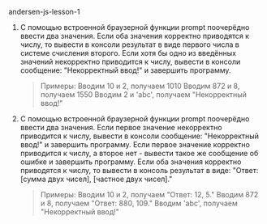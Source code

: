 andersen-js-lesson-1

1. С помощью встроенной браузерной функции prompt поочерёдно ввести два значения. Если оба значения корректно приводятся к числу, то вывести в консоли результат в виде первого числа в системе счисления второго.
   Если хотя бы одно из введённых значений некорректно приводится к числу, вывести в консоли сообщение: "Некорректный ввод!" и завершить программу.

    > Примеры:
    > Вводим 10 и 2, получаем 1010
    > Вводим 872 и 8, получаем 1550
    > Вводим 2 и 'abc', получаем "Некорректный ввод!"

2. С помощью встроенной браузерной функции prompt поочерёдно ввести два значения. Если первое значение некорректно приводится к числу, вывести в консоли сообщение: "Некорректный ввод!" и завершить программу. Если первое значение корректно приводится к числу, а второе нет - вывести такое же сообщение об ошибке и завершить программу. Если оба значения корректно приводятся к числу, то вывести в консоль результат в виде: "Ответ: [сумма двух чисел], [частное двух чисел]."
    > Примеры:
    > Вводим 10 и 2, получаем "Ответ: 12, 5."
    > Вводим 872 и 8, получаем "Ответ: 880, 109."
    > Вводим 'abc', получаем "Некорректный ввод!"
